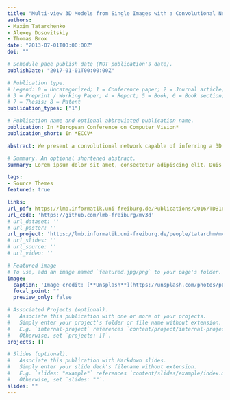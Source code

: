 ```yaml
---
title: "Multi-view 3D Models from Single Images with a Convolutional Network"
authors:
- Maxim Tatarchenko
- Alexey Dosovitskiy
- Thomas Brox
date: "2013-07-01T00:00:00Z"
doi: ""

# Schedule page publish date (NOT publication's date).
publishDate: "2017-01-01T00:00:00Z"

# Publication type.
# Legend: 0 = Uncategorized; 1 = Conference paper; 2 = Journal article;
# 3 = Preprint / Working Paper; 4 = Report; 5 = Book; 6 = Book section;
# 7 = Thesis; 8 = Patent
publication_types: ["1"]

# Publication name and optional abbreviated publication name.
publication: In *European Conference on Computer Vision*
publication_short: In *ECCV*

abstract: We present a convolutional network capable of inferring a 3D representation of a previously unseen object given a single image of this object. Concretely, the network can predict an RGB image and a depth map of the object as seen from an arbitrary view. Several of these depth maps fused together give a full point cloud of the object. The point cloud can in turn be transformed into a surface mesh. The network is trained on renderings of synthetic 3D models of cars and chairs. It successfully deals with objects on cluttered background and generates reasonable predictions for real images of cars.

# Summary. An optional shortened abstract.
summary: Lorem ipsum dolor sit amet, consectetur adipiscing elit. Duis posuere tellus ac convallis placerat. Proin tincidunt magna sed ex sollicitudin condimentum.

tags:
- Source Themes
featured: true

links:
url_pdf: https://lmb.informatik.uni-freiburg.de/Publications/2016/TDB16a/paper-mv3d.pdf
url_code: 'https://github.com/lmb-freiburg/mv3d'
# url_dataset: ''
# url_poster: ''
url_project: 'https://lmb.informatik.uni-freiburg.de/people/tatarchm/mv3d/'
# url_slides: ''
# url_source: ''
# url_video: ''

# Featured image
# To use, add an image named `featured.jpg/png` to your page's folder. 
image:
  caption: 'Image credit: [**Unsplash**](https://unsplash.com/photos/pLCdAaMFLTE)'
  focal_point: ""
  preview_only: false

# Associated Projects (optional).
#   Associate this publication with one or more of your projects.
#   Simply enter your project's folder or file name without extension.
#   E.g. `internal-project` references `content/project/internal-project/index.md`.
#   Otherwise, set `projects: []`.
projects: []

# Slides (optional).
#   Associate this publication with Markdown slides.
#   Simply enter your slide deck's filename without extension.
#   E.g. `slides: "example"` references `content/slides/example/index.md`.
#   Otherwise, set `slides: ""`.
slides: ""
---
```

